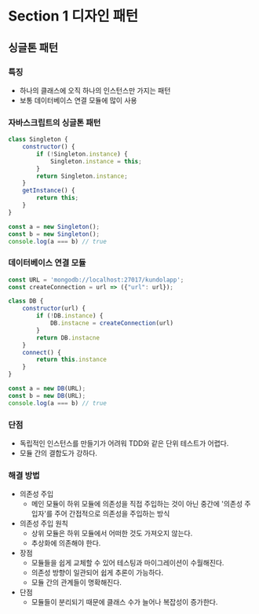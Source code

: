 # Section 1 디자인 패턴

## 싱글톤 패턴

### 특징
- 하나의 클래스에 오직 하나의 인스턴스만 가지는 패턴
- 보통 데이터베이스 연결 모듈에 많이 사용

### 자바스크립트의 싱글톤 패턴
```js
class Singleton {
    constructor() {
        if (!Singleton.instance) {
            Singleton.instance = this;
        }
        return Singleton.instance;
    }
    getInstance() {
        return this;
    }
}

const a = new Singleton();
const b = new Singleton();
console.log(a === b) // true
```

### 데이터베이스 연결 모듈
```js
const URL = 'mongodb://localhost:27017/kundolapp';
const createConnection = url => ({"url": url});

class DB {
    constructor(url) {
        if (!DB.instance) {
            DB.instacne = createConnection(url)
        }
        return DB.instacne
    }
    connect() {
        return this.instance
    }
}

const a = new DB(URL);
const b = new DB(URL);
console.log(a === b) // true
```

### 단점
- 독립적인 인스턴스를 만들기가 어려워 TDD와 같은 단위 테스트가 어렵다.
- 모듈 간의 결합도가 강하다.

### 해결 방법
- 의존성 주입
    - 메인 모듈이 하위 모듈에 의존성을 직접 주입하는 것이 아닌 중간에 '의존성 주입자'를 주어 간접적으로 의존성을 주입하는 방식
- 의존성 주입 원칙
    - 상위 모듈은 하위 모듈에서 어떠한 것도 가져오지 않는다.
    - 추상화에 의존해야 한다.
- 장점
    - 모듈들을 쉽게 교체할 수 있어 테스팅과 마이그레이션이 수월해진다.
    - 의존성 방향이 일관되어 쉽게 추론이 가능하다.
    - 모듈 간의 관계들이 명확해진다.
- 단점
    - 모듈들이 분리되기 때문에 클래스 수가 늘어나 복잡성이 증가한다.
